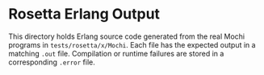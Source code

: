 # Rosetta Erlang Output

This directory holds Erlang source code generated from the real Mochi
programs in `tests/rosetta/x/Mochi`. Each file has the expected
output in a matching `.out` file. Compilation or runtime failures
are stored in a corresponding `.error` file.
